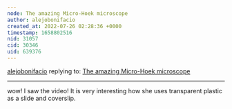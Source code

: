```yaml
---
node: The amazing Micro-Hoek microscope
author: alejobonifacio
created_at: 2022-07-26 02:28:36 +0000
timestamp: 1658802516
nid: 31057
cid: 30346
uid: 639376
---
```




[alejobonifacio](../profile/alejobonifacio) replying to: [The amazing Micro-Hoek microscope](../notes/alejobonifacio/06-27-2022/the-amazing-micro-hoek-microscope)

----
wow! I saw the video! It is very interesting how she uses transparent plastic as a slide and coverslip.